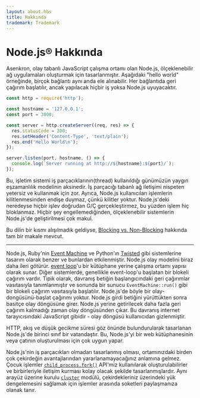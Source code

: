 ```yaml
---
layout: about.hbs
title: Hakkında
trademark: Trademark
---
```


# Node.js® Hakkında

Asenkron, olay tabanlı JavaScript çalışma ortamı olan Node.js, ölçeklenebilir ağ uygulamaları
oluşturmak için tasarlanmıştır. Aşağıdaki "hello world" örneğinde, birçok bağlantı
aynı anda ele alınabilir. Her bağlantıda geri çağırım başlatılır,
ancak yapılacak hiçbir iş yoksa Node.js uyuyacaktır.

```javascript
const http = require('http');

const hostname = '127.0.0.1';
const port = 3000;

const server = http.createServer((req, res) => {
  res.statusCode = 200;
  res.setHeader('Content-Type', 'text/plain');
  res.end('Hello World\n');
});

server.listen(port, hostname, () => {
  console.log(`Server running at http://${hostname}:${port}/`);
});
```

Bu, işletim sistemi iş parçacıklarının(thread) kullanıldığı günümüzün yaygın
eşzamanlılık modelinin aksinedir. İş parçacığı tabanlı ağ iletişimi nispeten
yetersiz ve kullanmak için zor. Ayrıca, Node.js kullanıcıları işlemlerin
kilitlenmesinden endişe duymaz, çünkü kilitler yoktur. Node.js'deki neredeyse
hiçbir işlev doğrudan G/Ç gerçekleştirmez, bu yüzden işlem hiç bloklanmaz.
Hiçbir şey engellemediğinden, ölçeklenebilir sistemlerin Node.js'de geliştirilmesi çok makul.

Bu dilin bir kısmı alışılmadık geldiyse, [Blocking vs. Non-Blocking][] hakkında tam bir makale mevcut.

---

Node.js, Ruby'nin [Event Machine][] ve Python'ın [Twisted][] gibi sistemlerine
tasarım olarak benzer ve bunlardan etkilenmiştir. Node.js olay modelini biraz
daha ileri götürür. [event loop][]'u bir kütüphane yerine çalışma ortamı yapısı
olarak sunar. Diğer sistemlerde, genellikle event-loop'u başlatan bir blokeli
çağırım  vardır. Tipik olarak, davranış betiğin başlangıcındaki geri çağırımlar
vasıtasıyla tanımlanmıştır ve sonunda bir sunucu `EventMachine::run()` gibi bir
blokeli çağırım vasıtasıyla başlatılır. Node.js'de böyle bir olay-dongüsünü-başlat çağırımı
yoktur. Node.js girdi betiğini yürüttükten sonra basitçe olay döngüsüne girer.
Node.js yerine getirilecek daha fazla geri çağırım kalmadığı zaman olay döngüsünden çıkar.
Bu davranış internet tarayıcısındaki JavaScript gibidir - olay döngüsü kullanıcıdan gizlenmiştir.

HTTP, akış ve düşük gecikme süresi göz önünde bulundurularak tasarlanan Node.js'de birinci sınıf bir vatandaştır.
Bu, Node.js'yi bir web kütüphanesinin veya çatının oluşturulması için çok uygun yapar.

Node.js'nin iş parçacıkları olmadan tasarlanmış olması, ortamınızdaki
birden çok çekirdeğin avantajlarından yararlanamayacağınız anlamına gelmez.
Çocuk işlemler [`child_process.fork()`][] API'miz kullanılarak oluşturulabilirler
ve birbirleriyle iletişim kurması kolay olacak şekilde tasarlanmışlardır.
Aynı arayüz üzerine kurulu [`cluster`][] modülü, çekirdekleriniz üzerindeki
yük dengelemesini sağlamak için işlemler arasında soketleri paylaşmanıza olanak tanır.

[Blocking vs. Non-Blocking]: /en/docs/guides/blocking-vs-non-blocking/
[`child_process.fork()`]: https://nodejs.org/api/child_process.html#child_process_child_process_fork_modulepath_args_options
[`cluster`]: https://nodejs.org/api/cluster.html
[event loop]: /en/docs/guides/event-loop-timers-and-nexttick/
[Event Machine]: https://github.com/eventmachine/eventmachine
[Twisted]: https://twistedmatrix.com/trac/
